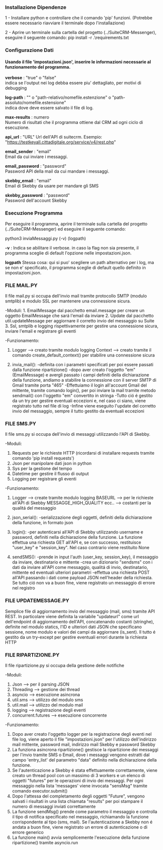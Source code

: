### Installazione Dipendenze

1 - Installare python e controllare che il comando 'pip' funzioni. 
(Potrebbe essere necessario riavviare il terminale dopo l'installazione)

2 - Aprire un terminale sulla cartella del progetto (../SuiteCRM-Messenger), eseguire il seguente comando:
pip install -r .\requirements.txt

### Configurazione Dati

#### Usando il file 'impostazioni.json', inserire le informazioni necessarie al funzionamento del programma.

**verbose** : "true" o "false"  
indica se l'output nei log debba essere piu' dettagliato, per motivi di debugging

**log-path** : "" o "path-relativo/nomefile.estenzione" o "path-assoluto/nomefile.estensione"  
indica dove deve essere salvato il file di log.

**max-results** : numero  
Numero di risultati che il programma ottiene dal CRM ad ogni ciclo di esecuzione.

**api_url** : "URL"
Url dell'API di suitecrm.
Esempio: "https://testkeyall.cittadigitale.org/service/v4/rest.php"

**email_sender** : "email"  
Email da cui inviare i messaggi.

**email_password** : "password"  
Password API della mail da cui mandare i messaggi.

**skebby_email** : "email"  
Email di Skebby da usare per mandare gli SMS   

**skebby_password** : "password"  
Password dell'account Skebby

### Esecuzione Programma

Per eseguire il programma, aprire il terminale sulla cartella del progetto (../SuiteCRM-Messenger)
ed eseguire il seguente comando: 

python3 inviaMessaggi.py (-v) (logpath)

**-v** : Indica se abilitare il verbose. in caso la flag non sia presente, il programma sceglie di default l'opzione nelle impostazioni.json.

**logpath** Stessa cosa: qui si puo' scegliere un path alternativo per i log, ma se non e' specificato, il programma sceglie di default quello definito in impostazioni.json.


### FILE MAIL.PY ###

Il file mail.py si occupa dell'invio mail tramite protocollo SMTP (modulo smtplib) e modulo SSL per mantenere una connessione sicura. 

-Moduli:
    1. EmailMessage dal pacchetto email.message per creare un oggetto EmailMessage che sará l'email da inviare
    2. Update dal pacchetto util.updateMessage per aggiornare il corretto invio del messaggio su Suite
    3. Ssl, smtplib e logging rispettivamente per gestire una connessione sicura, inviare l'email e registrare gli eventi
 
 -Funzionamento:
 
 1. Logger --> creato tramite modulo logging
    Context --> creato tramite il comando create_default_context() per stabilire una connessione sicura

 2. invia_mail():
      -definita con i parametri specificati per poi essere passati dalla funzione ripartizione()
      -dopo aver creato l'oggetto "em" (EmailMessage) e avergli passato i campi definiti della dichiarazione della funzione, andiamo a stabilire la connessione con il server
       SMTP di Gmail tramite porta "465"
      -Effettuiamo il login all'account Gmail del mittente, tramite comando login(), per poi inviare la mail tramite metodo sendmail() con l'oggetto "em" convertito in stringa
      -Tutto ció é gestito da un try per gestire eventuali eccezioni e, nel caso ci siano, viene registrato tutto nel file di log
      -Infine viene eseguito l'update del corretto invio del messaggio, sempre il tutto gestito da eventuali eccezioni
     

### FILE SMS.PY ###

Il file sms.py si occupa dell'invio di messaggi utilizzando l'API di Skebby.

-Moduli: 
  1. Requests per le richieste HTTP (ricordarsi di installare requests tramite comando 'pip install requests')
  2. Json per manipolare dati json in python
  3. Sys per la gestione del tempo
  4. Datetime per gestire il flusso di output
  5. Logging per registrare gli eventi

-Funzionamento:

1. Logger --> create tramite modulo logging
   BASEURL --> per le richieste all'API di Skebby
   MESSAGGE_HIGH_QUALITY ecc.. --> costanti per la qualitá del messaggio

2. json_serial():
      -serializzazione degli oggetti, definiti della dichiarazione della funzione, in formato json 

3. login():
      -per autenticarsi all'API di Skebby utilizzando username e password, definiti nella dichiarazione della funzione. La funzione effettua una richiesta GET all'API 
       e, se con successo, restituisce "user_key" e "session_key". Nel caso contrario viene restituito None

4. sendSMS():
      -prende in input l'auth (user_key, session_key), il messaggio da inviare, destinatario e mittente
      -crea un dizionario "sendsms" con i dati da inviare all'API come messaggio, qualitá di invio, destinatario, mittente ed eventuali ulteriori parametri
      -effettua una richiesta POST all'API passando i dati come payload JSON nell'header della richiesta. Se tutto ció non va a buon fine, viene registrato un messaggio 
       di errore nel registro
       
       

### FILE UPDATEMESSAGE.PY ###

Semplice file di aggiornamento invio del messaggio (mail, sms) tramite API REST. In particolare viene definita la variabile "updateurl" come url dell'endpoint di 
aggiornamento dell'API, concatenando costanti (stringhe), definite nel modulo statics, l'ID e ulteriori dati JSON che specificano sessione, nome modulo e valori dei campi da 
aggiornare (is_sent). Il tutto é gestito da un try-except per gestire eventuali errori durante la richiesta HTTP


### FILE RIPARTIZIONE.PY ###

Il file ripartizione.py si occupa della gestione delle notifiche

-Moduli:
  1. Json --> per il parsing JSON
  2. Threading --> gestione dei thread
  3. asyncio --> esecuzione asincrona
  4. util.sms --> utilizzo del modulo sms
  5. util.mail --> utilizzo del modulo mail
  6. logging --> registrazione degli eventi
  7. concurrent.futures --> esecuzione concorrente

-Funzionamento:

  1. Dopo aver creato l'oggetto logger per la registrazione degli eventi nel file log, viene aperto il file "impostazioni.json" per l'utilizzo dell'indirizzo mail mittente, 
     password mail, indirizzo mail Skebby e password Skebby
  2. La funziona asincrona ripartizione() gestisce la ripartizione dei messaggi per l'invio tramite SMS o Email, dove i messaggi vengono estratti dal campo 'entry_list' del parametro
     "data" definito nella dichiarazione della funzione. 
  3. Se l'autenticazione a Skebby é stata effettuamente correttamente, viene creato un thread pool con un massimo di 3 workers e un elenco di oggetti "futures" per le operazioni di invio
     dei messaggi. Per ogni messaggio nella lista 'messages' viene invocata "sensMsg" tramite comando executor.submit()
  4. Dopo l'attessa del completamento degli oggetti "Future", vengono salvati i risultati in una lista chiamata "results" per poi stampare il numero di messaggi inviati correttamente
  5. La funzione sendMsg() prende come parametro il messaggio e controlla il tipo di notifica specificato nel messaggio, richiamando la funzione corrispondente al tipo (sms, mail). 
     Se l'autenticazione a Skebby non é andata a buon fine, viene registrato un errore di autenticazione o di errore generico
  6. La funzione main() avvia semplicemente l'esecuzione della funzione ripartizione() tramite asyncio.run
